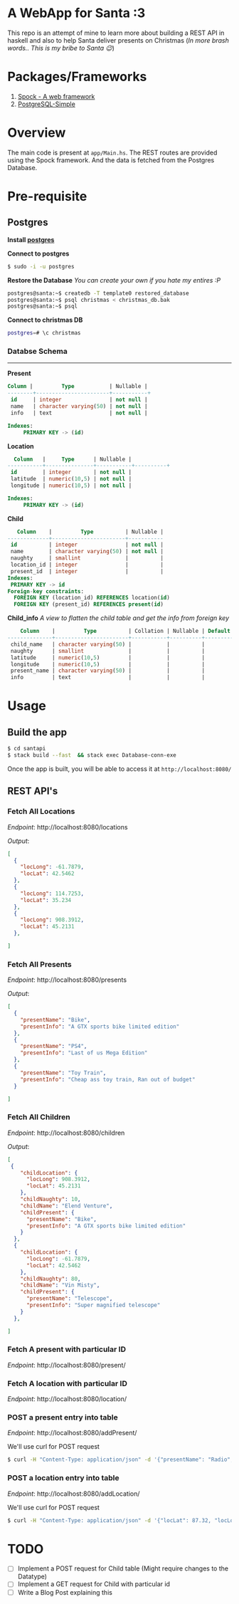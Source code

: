 


# A WebApp for Santa :3

This repo is an attempt of mine to learn more about building a REST API in haskell and also to help Santa deliver presents on Christmas (_In more brash words.. This is my bribe to Santa :wink:_)

# Packages/Frameworks

1. [Spock - A web framework](https://www.google.com/url?sa=t&rct=j&q=&esrc=s&source=web&cd=&cad=rja&uact=8&ved=2ahUKEwjbkM_Y5NnqAhXnxDgGHRRQAwAQFjAAegQIAhAB&url=https%3A%2F%2Fhackage.haskell.org%2Fpackage%2FSpock&usg=AOvVaw0CgaTjXNKWCy4HpeCBbDa-)
2. [PostgreSQL-Simple](https://hackage.haskell.org/package/postgresql-simple) 

# Overview

The main code is present at `app/Main.hs`. The REST routes are provided using the Spock framework. And the data is fetched from the Postgres Database.

# Pre-requisite


## Postgres

**Install [postgres](https://www.digitalocean.com/community/tutorials/how-to-install-postgresql-on-ubuntu-20-04-quickstart)**

**Connect to  postgres**
```bash
$ sudo -i -u postgres
```

**Restore the Database** _You can create your own if you hate my entires :P_
```bash
postgres@santa:~$ createdb -T template0 restored_database
postgres@santa:~$ psql christmas < christmas_db.bak
postgres@santa:~$ psql
```

**Connect to christmas DB**
```bash
postgres=# \c christmas
```
### Databse Schema
------------------------------------

**Present**
```sql
Column |         Type           | Nullable |                     
--------+-----------------------+-----------+
 id     | integer               | not null | 
 name   | character varying(50) | not null | 
 info   | text                  | not null | 

Indexes:
     PRIMARY KEY -> (id)
```

**Location**
```sql
  Column   |     Type      | Nullable |                          
-----------+---------------+-----------+----------+
 id        | integer       | not null | 
 latitude  | numeric(10,5) | not null | 
 longitude | numeric(10,5) | not null | 

Indexes:
     PRIMARY KEY -> (id)
```

**Child**
```sql
   Column    |         Type          | Nullable |                          
-------------+-----------------------+-----------
 id          | integer               | not null | 
 name        | character varying(50) | not null | 
 naughty     | smallint              |          | 
 location_id | integer               |          |
 present_id  | integer               |          | 
Indexes:
 PRIMARY KEY -> id
Foreign-key constraints:
  FOREIGN KEY (location_id) REFERENCES location(id)
  FOREIGN KEY (present_id) REFERENCES present(id)
```

**Child_info** _A view to flatten the child table and get the info from foreign key_
```sql
    Column    |         Type          | Collation | Nullable | Default 
--------------+-----------------------+-----------+----------+---------
 child_name   | character varying(50) |           |          | 
 naughty      | smallint              |           |          | 
 latitude     | numeric(10,5)         |           |          | 
 longitude    | numeric(10,5)         |           |          | 
 present_name | character varying(50) |           |          | 
 info         | text                  |           |          | 

```

# Usage

## Build the app

```bash
$ cd santapi
$ stack build --fast  && stack exec Database-conn-exe
```

Once the app is built, you will be able to access it at `http://localhost:8080/`

## REST API's

### Fetch All Locations

_Endpoint_: http://localhost:8080/locations

_Output_:

```json
[
  {
    "locLong": -61.7879,
    "locLat": 42.5462
  },
  {
    "locLong": 114.7253,
    "locLat": 35.234
  },
  {
    "locLong": 908.3912,
    "locLat": 45.2131
  },

]
```

### Fetch All Presents

_Endpoint_: http://localhost:8080/presents

_Output_:

```json
[
  {
    "presentName": "Bike",
    "presentInfo": "A GTX sports bike limited edition"
  },
  {
    "presentName": "PS4",
    "presentInfo": "Last of us Mega Edition"
  },
  {
    "presentName": "Toy Train",
    "presentInfo": "Cheap ass toy train, Ran out of budget"
  }

]
```

### Fetch All Children

_Endpoint_: http://localhost:8080/children

_Output_:

```json
[
 {
    "childLocation": {
      "locLong": 908.3912,
      "locLat": 45.2131
    },
    "childNaughty": 10,
    "childName": "Elend Venture",
    "childPresent": {
      "presentName": "Bike",
      "presentInfo": "A GTX sports bike limited edition"
    }
  },
  {
    "childLocation": {
      "locLong": -61.7879,
      "locLat": 42.5462
    },
    "childNaughty": 80,
    "childName": "Vin Misty",
    "childPresent": {
      "presentName": "Telescope",
      "presentInfo": "Super magnified telescope"
    }
  },

]
```

### Fetch A present with particular ID

_Endpoint_: http://localhost:8080/present/<id>

### Fetch A location with particular ID

_Endpoint_: http://localhost:8080/location/<id>

### POST a present entry into table

_Endpoint_: http://localhost:8080/addPresent/

We'll use curl for POST request
```bash
$ curl -H "Content-Type: application/json" -d '{"presentName": "Radio", "presentInf": "HamRadio set"}' localhost:8080/addPresent 
```

### POST a location entry into table

_Endpoint_: http://localhost:8080/addLocation/

We'll use curl for POST request
```bash
$ curl -H "Content-Type: application/json" -d '{"locLat": 87.32, "locLong": -16.34}' localhost:8080/addLocation
```

# TODO

- [ ] Implement a POST request for Child table (Might require changes to the Datatype)
- [ ] Implement a GET request for Child with particular id
- [ ] Write a Blog Post explaining this
